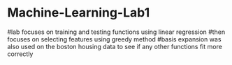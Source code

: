 # Machine-Learning-Lab1
#lab focuses on training and testing functions using linear regression
#then focuses on selecting features using greedy method
#basis expansion was also used on the boston housing data to see if any other functions fit more correctly
